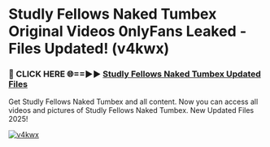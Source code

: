 # Studly Fellows Naked Tumbex Original Videos 0nlyFans Leaked - Files Updated! (v4kwx)

<h3>🔴 CLICK HERE 🌐==►► <a href="https://tinyurl.com/yckcrads" rel="nofollow">Studly Fellows Naked Tumbex Updated Files</a></h3>

Get Studly Fellows Naked Tumbex and all content. Now you can access all videos and pictures of Studly Fellows Naked Tumbex. New Updated Files 2025!

[![v4kwx](https://i.imgur.com/hpKpOFt.gif)](https://tinyurl.com/yckcrads)
